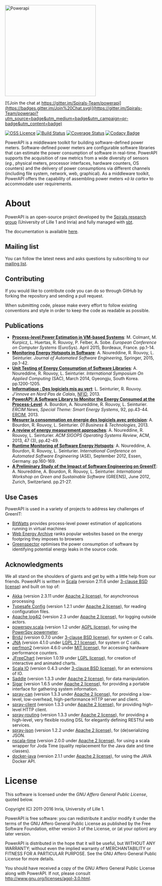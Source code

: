 <img src="https://rawgit.com/Spirals-Team/powerapi/master/resources/logo/PowerAPI-logo.png" alt="Powerapi" width="300px">

[![Join the chat at https://gitter.im/Spirals-Team/powerapi](https://badges.gitter.im/Join%20Chat.svg)](https://gitter.im/Spirals-Team/powerapi?utm_source=badge&utm_medium=badge&utm_campaign=pr-badge&utm_content=badge)

[![OSS Licence](http://img.shields.io/badge/license-AGPLv3-532553.svg)](https://www.gnu.org/licenses/agpl-3.0.html)
[![Build Status](https://travis-ci.org/Spirals-Team/powerapi.svg)](https://travis-ci.org/Spirals-Team/powerapi)
[![Coverage Status](https://coveralls.io/repos/Spirals-Team/powerapi/badge.svg)](https://coveralls.io/r/Spirals-Team/powerapi)
[![Codacy Badge](https://www.codacy.com/project/badge/31f7762213c340fbb5fe1463a5b871d4)](https://www.codacy.com/app/mcolmant/powerapi)

PowerAPI is a middleware toolkit for building software-defined power meters.
Software-defined power meters are configurable software libraries that can estimate the power consumption of software in real-time.
PowerAPI supports the acquisition of raw metrics from a wide diversity of sensors (*eg.*, physical meters, processor interfaces, hardware counters, OS counters) and the delivery of power consumptions via different channels (including file system, network, web, graphical).
As a middleware toolkit, PowerAPI offers the capability of assembling power meters *«à la carte»* to accommodate user requirements.

# About

PowerAPI is an open-source project developed by the [Spirals research group](https://team.inria.fr/spirals) (University of Lille 1 and Inria) and fully managed with [sbt](http://www.scala-sbt.org).

The documentation is available [here](https://github.com/Spirals-Team/powerapi/wiki/Getting-started).

## Mailing list
You can follow the latest news and asks questions by subscribing to our <a href="mailto:sympa@inria.fr?subject=subscribe powerapi">mailing list</a>.

## Contributing
If you would like to contribute code you can do so through GitHub by forking the repository and sending a pull request.

When submitting code, please make every effort to follow existing conventions and style in order to keep the code as readable as possible.

## Publications
* **[Process-level Power Estimation in VM-based Systems](https://hal.inria.fr/hal-01130030)**: M. Colmant, M. Kurpicz, L. Huertas, R. Rouvoy, P. Felber, A. Sobe. *European Conference on Computer Systems* (EuroSys). April 2015, Bordeaux, France. pp.1-14.
* **[Monitoring Energy Hotspots in Software](https://hal.inria.fr/hal-01069142)**: A. Noureddine, R. Rouvoy, L. Seinturier. *Journal of Automated Software Engineering*, Springer, 2015, pp.1-42.
* **[Unit Testing of Energy Consumption of Software Libraries](https://hal.inria.fr/hal-00912613)**: A. Noureddine, R. Rouvoy, L. Seinturier. *International Symposium On Applied Computing* (SAC), March 2014, Gyeongju, South Korea. pp.1200-1205.
* **[Informatique : Des logiciels mis au vert](http://www.jinnove.com/Actualites/Informatique-des-logiciels-mis-au-vert)**: L. Seinturier, R. Rouvoy. *J'innove en Nord Pas de Calais*, [NFID](http://www.jinnove.com), 2013.
* **[PowerAPI: A Software Library to Monitor the Energy Consumed at the Process-Level](http://ercim-news.ercim.eu/en92/special/powerapi-a-software-library-to-monitor-the-energy-consumed-at-the-process-level)**: A. Bourdon, A. Noureddine, R. Rouvoy, L. Seinturier. *ERCIM News, Special Theme: Smart Energy Systems*, 92,  pp.43-44. [ERCIM](http://www.ercim.eu), 2013.
* **[Mesurer la consommation en énergie des logiciels avec précision](http://www.lifl.fr/digitalAssets/0/807_01info_130110_16_39.pdf)**: A. Bourdon, R. Rouvoy, L. Seinturier. *01 Business & Technologies*, 2013.
* **[A review of energy measurement approaches](https://hal.inria.fr/hal-00912996v2)**: A. Noureddine, R. Rouvoy, L. Seinturier. *ACM SIGOPS Operating Systems Review*, ACM, 2013, 47 (3), pp.42-49.
* **[Runtime Monitoring of Software Energy Hotspots](https://hal.inria.fr/hal-00715331)**: A. Noureddine, A. Bourdon, R. Rouvoy, L. Seinturier. *International Conference on Automated Software Engineering* (ASE), September 2012, Essen, Germany. pp.160-169.
* **[A Preliminary Study of the Impact of Software Engineering on GreenIT](https://hal.inria.fr/hal-00681560)**: A. Noureddine, A. Bourdon, R. Rouvoy, L. Seinturier. *International Workshop on Green and Sustainable Software* (GREENS), June 2012, Zurich, Switzerland. pp.21-27.

## Use Cases
PowerAPI is used in a variety of projects to address key challenges of GreenIT:
* [BitWatts](http://bitwatts.powerapi.org) provides process-level power estimation of applications running in virtual machines
* [Web Energy Archive](http://webenergyarchive.com) ranks popular websites based on the energy footpring they imposes to browsers
* [Greenspector](http://greenspector.com) optimises the power consumption of software by identifying potential energy leaks in the source code.

## Acknowledgments
We all stand on the shoulders of giants and get by with a little help from our friends. PowerAPI is written in [Scala](http://www.scala-lang.org) (version 2.11.6 under [3-clause BSD license](http://www.scala-lang.org/license.html)) and built on top of:
* [Akka](http://akka.io) (version 2.3.11 under [Apache 2 license](http://www.apache.org/licenses/LICENSE-2.0)), for asynchronous processing
* [Typesafe Config](https://github.com/typesafehub/config) (version 1.2.1 under [Apache 2 license](http://www.apache.org/licenses/LICENSE-2.0)), for reading configuration files.
* [Apache log4j2](http://logging.apache.org/log4j/2.x) (version 2.3 under [Apache 2 license](http://www.apache.org/licenses/LICENSE-2.0)), for logging outside actors.
* [powerspy.scala](https://github.com/Spirals-Team/powerspy.scala) (version 1.2 under [AGPL license](http://www.gnu.org/licenses/agpl-3.0.html)), for using the [PowerSpy powermeter](http://www.alciom.com/en/products/powerspy2-en-gb-2.html).
* [BridJ](https://code.google.com/p/bridj/) (version 0.7.0 under [3-clause BSD license](https://github.com/ochafik/nativelibs4java/blob/master/libraries/BridJ/LICENSE)), for system or C calls.
* [JNA](https://github.com/twall/jna) (version 4.1.0 under [LGPL 2.1 license](https://github.com/twall/jna/blob/master/LGPL2.1)), for system or C calls.
* [perfmon2](http://sourceforge.net/p/perfmon2/libpfm4/ci/master/tree) (version 4.6.0 under [MIT license](http://sourceforge.net/p/perfmon2/libpfm4/ci/master/tree/COPYING)), for accessing hardware performance counters.
* [JFreeChart](http://www.jfree.org/jfreechart/) (version 1.0.19 under [LGPL license](https://www.gnu.org/licenses/lgpl.html)), for creation of interactive and animated charts.
* [Scala IO](http://jesseeichar.github.io/scala-io-doc/0.4.3/index.html#!/overview) (version 0.4.3 under [3-clause BSD license](http://www.scala-lang.org/license.html)), for an extensions of IO.
* [Saddle](http://saddle.github.io/) (version 1.3.3 under [Apache 2 license](http://www.apache.org/licenses/LICENSE-2.0)), for data manipulation.
* [Sigar](https://support.hyperic.com/display/SIGAR/Home) (version 1.6.5 under [Apache 2 license](http://www.apache.org/licenses/LICENSE-2.0)), for providing a portable interface for gathering system information.
* [spray-can](http://spray.io/) (version 1.3.3 under [Apache 2 license](http://www.apache.org/licenses/LICENSE-2.0)), for providing a low-level, low-overhead, high-performance HTTP server and client.
* [spray-client](http://spray.io/) (version 1.3.3 under [Apache 2 license](http://www.apache.org/licenses/LICENSE-2.0)), for providing high-level HTTP client.
* [spray-routing](http://spray.io/) (version 1.3.3 under [Apache 2 license](http://www.apache.org/licenses/LICENSE-2.0)), for providing a high-level, very flexible routing DSL for elegantly defining RESTful web services.
* [spray-json](http://spray.io/) (version 1.2.2 under [Apache 2 license](http://www.apache.org/licenses/LICENSE-2.0)), for (de)serializing JSON.
* [nscala-time](https://github.com/nscala-time/nscala-time) (version 2.0.0 under [Apache 2 license](http://www.apache.org/licenses/LICENSE-2.0)), for using a scala wrapper for Joda Time (quality replacement for the Java date and time classes).
* [docker-java](https://github.com/docker-java/docker-java) (version 2.1.1 under [Apache 2 license](http://www.apache.org/licenses/LICENSE-2.0)), for using the JAVA Docker API.

# License
This software is licensed under the *GNU Affero General Public License*, quoted below.

Copyright (C) 2011-2016 Inria, University of Lille 1.

PowerAPI is free software: you can redistribute it and/or modify it under the terms of the GNU Affero General Public License as published by the Free Software Foundation, either version 3 of the License, or (at your option) any later version.

PowerAPI is distributed in the hope that it will be useful, but WITHOUT ANY WARRANTY; without even the implied warranty of MERCHANTABILITY or FITNESS FOR A PARTICULAR PURPOSE. See the GNU Affero General Public License for more details.

You should have received a copy of the GNU Affero General Public License along with PowerAPI. If not, please consult http://www.gnu.org/licenses/agpl-3.0.html.

